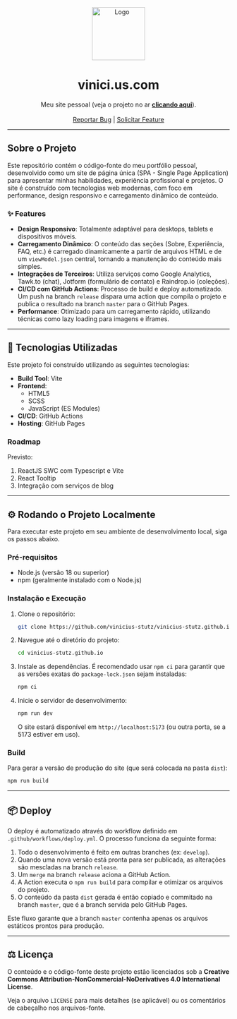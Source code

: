 <div align="center">
  <a href="https://vinici.us.com/">
    <img src="https://vinicius-stutz.github.io/images/logo.png" alt="Logo" width="120" height="120">
  </a>
  <h1 align="center">vinici.us.com</h1>
  <p align="center">
    Meu site pessoal (veja o projeto no ar <a href="https://vinici.us.com/"><strong>clicando aqui</strong></a>).
    <br />
    <br />
    <a href="https://github.com/vinicius-stutz/vinicius-stutz.github.io/issues">Reportar Bug</a>
    | <a href="https://github.com/vinicius-stutz/vinicius-stutz.github.io/issues">Solicitar Feature</a>
  </p>
</div>

---

## Sobre o Projeto

Este repositório contém o código-fonte do meu portfólio pessoal, desenvolvido como um site de página única (SPA - Single Page Application) para apresentar minhas habilidades, experiência profissional e projetos. O site é construído com tecnologias web modernas, com foco em performance, design responsivo e carregamento dinâmico de conteúdo.

### ✨ Features

- **Design Responsivo**: Totalmente adaptável para desktops, tablets e dispositivos móveis.
- **Carregamento Dinâmico**: O conteúdo das seções (Sobre, Experiência, FAQ, etc.) é carregado dinamicamente a partir de arquivos HTML e de um `viewModel.json` central, tornando a manutenção do conteúdo mais simples.
- **Integrações de Terceiros**: Utiliza serviços como Google Analytics, Tawk.to (chat), Jotform (formulário de contato) e Raindrop.io (coleções).
- **CI/CD com GitHub Actions**: Processo de build e deploy automatizado. Um push na branch `release` dispara uma action que compila o projeto e publica o resultado na branch `master` para o GitHub Pages.
- **Performance**: Otimizado para um carregamento rápido, utilizando técnicas como lazy loading para imagens e iframes.

---

## 🚀 Tecnologias Utilizadas

Este projeto foi construído utilizando as seguintes tecnologias:

- **Build Tool**: Vite
- **Frontend**:
  - HTML5
  - SCSS
  - JavaScript (ES Modules)
- **CI/CD**: GitHub Actions
- **Hosting**: GitHub Pages

### Roadmap

Previsto:

1. ReactJS SWC com Typescript e Vite
2. React Tooltip
3. Integração com serviços de blog

---

## ⚙️ Rodando o Projeto Localmente

Para executar este projeto em seu ambiente de desenvolvimento local, siga os passos abaixo.

### Pré-requisitos

- Node.js (versão 18 ou superior)
- npm (geralmente instalado com o Node.js)

### Instalação e Execução

1.  Clone o repositório:
    ```sh
    git clone https://github.com/vinicius-stutz/vinicius-stutz.github.io.git
    ```
2.  Navegue até o diretório do projeto:
    ```sh
    cd vinicius-stutz.github.io
    ```
3.  Instale as dependências. É recomendado usar `npm ci` para garantir que as versões exatas do `package-lock.json` sejam instaladas:
    ```sh
    npm ci
    ```
4.  Inicie o servidor de desenvolvimento:
    ```sh
    npm run dev
    ```
    O site estará disponível em `http://localhost:5173` (ou outra porta, se a 5173 estiver em uso).

### Build

Para gerar a versão de produção do site (que será colocada na pasta `dist`):

```sh
npm run build
```

---

## 📦 Deploy

O deploy é automatizado através do workflow definido em `.github/workflows/deploy.yml`. O processo funciona da seguinte forma:

1.  Todo o desenvolvimento é feito em outras branches (ex: `develop`).
2.  Quando uma nova versão está pronta para ser publicada, as alterações são mescladas na branch `release`.
3.  Um `merge` na branch `release` aciona a GitHub Action.
4.  A Action executa o `npm run build` para compilar e otimizar os arquivos do projeto.
5.  O conteúdo da pasta `dist` gerada é então copiado e commitado na branch `master`, que é a branch servida pelo GitHub Pages.

Este fluxo garante que a branch `master` contenha apenas os arquivos estáticos prontos para produção.

---

## ⚖️ Licença

O conteúdo e o código-fonte deste projeto estão licenciados sob a **Creative Commons Attribution-NonCommercial-NoDerivatives 4.0 International License**.

Veja o arquivo `LICENSE` para mais detalhes (se aplicável) ou os comentários de cabeçalho nos arquivos-fonte.
